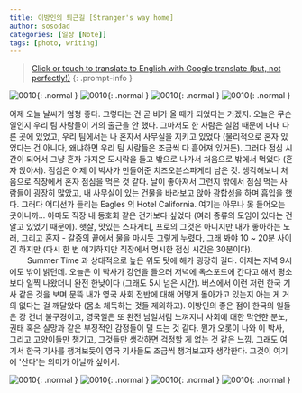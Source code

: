 ```yaml
---
title: 이방인의 퇴근길 [Stranger's way home]
author: sosodad
categories: [일상 [Note]]
tags: [photo, writing]
---
```



> [Click or touch to translate to English with Google translate (but, not perfectly!)](https://jinseuk56-github-io.translate.goog/posts/0010/?_x_tr_sl=ko&_x_tr_tl=en&_x_tr_hl=ko&_x_tr_pto=wapp)
{: .prompt-info }

![0010](https://onedrive.live.com/embed?resid=F96DE3EAE83811FB%2184412&authkey=%21AACCamGIXRjKNvg&height=1024){: .normal }
![0010](https://onedrive.live.com/embed?resid=F96DE3EAE83811FB%2184414&authkey=%21AEKt_bvKqZbJyOs&height=1024){: .normal }
![0010](https://onedrive.live.com/embed?resid=F96DE3EAE83811FB%2184413&authkey=%21AMCvmOvXVtfdZ9c&height=1024){: .normal }
![0010](https://onedrive.live.com/embed?resid=F96DE3EAE83811FB%2184415&authkey=%21AF1n3GmnL2yZTO8&height=1024){: .normal }

어제 오늘 날씨가 엄청 좋다. 그렇다는 건 곧 비가 올 때가 되었다는 거겠지. 오늘은 무슨 일인지 우리 팀 사람들이 거의 출근을 안 했다. 그마저도 한 사람은 실험 때문에 내내 다른 곳에 있었고, 우리 팀에서는 나 혼자서 사무실을 지키고 있었다 (물리적으로 혼자 있었다는 건 아니다, 왜냐하면 우리 팀 사람들은 조금씩 다 흩어져 있거든). 그러다 점심 시간이 되어서 그냥 혼자 가져온 도시락을 들고 밖으로 나가서 처음으로 밖에서 먹었다 (혼자 앉아서). 점심은 어제 이 박사가 만들어준 치즈오븐스파게티 남은 것. 생각해보니 처음으로 직장에서 혼자 점심을 먹은 것 같다. 날이 좋아져서 그런지 밖에서 점심 먹는 사람들이 굉장히 많았고, 내 사무실이 있는 건물을 바라보고 앉아 광합성을 하며 흡입을 했다. 그러다 어디선가 들리는 Eagles 의 Hotel California. 여기는 아무나 못 들어오는 곳이니까... 아마도 직장 내 동호회 같은 건가보다 싶었다 (여러 종류의 모임이 있다는 건 알고 있었기 때문에). 햇살, 맛있는 스파게티, 프로의 그것은 아니지만 내가 좋아하는 노래, 그리고 혼자 - 갈증의 끝에서 물을 마시듯 그렇게 누렸다, 그래 봐야 10 ~ 20분 사이긴 하지만 (다시 한 번 얘기하지만 직장에서 명시한 점심 시간은 30분이다).  
&nbsp;&nbsp;&nbsp;&nbsp;&nbsp;&nbsp;&nbsp;&nbsp;Summer Time 과 상대적으로 높은 위도 탓에 해가 굉장히 길다. 어제는 저녁 9시에도 밖이 밝던데. 오늘은 이 박사가 강연을 들으러 저녁에 옥스포드에 간다고 해서 평소보다 일찍 나왔더니 완전 한낮이다 (그래도 5시 넘은 시간). 버스에서 이런 저런 한국 기사 같은 것을 보며 문뜩 내가 영국 사회 전반에 대해 어떻게 돌아가고 있는지 아는 게 거의 없다는 걸 깨달았다 (몸소 체득하는 것들 제외하고). 이방인의 좋은 점이 한국의 일들은 강 건너 불구경이고, 영국일은 또 완전 남일처럼 느껴지니 사회에 대한 막연한 분노, 권태 혹은 실망과 같은 부정적인 감정들이 덜 드는 것 같다. 뭔가 오롯이 나와 이 박사, 그리고 고양이들만 챙기고, 그것들만 생각하면 걱정할 게 없는 것 같은 느낌. 그래도 여기서 한국 기사를 챙겨보듯이 영국 기사들도 조금씩 챙겨보고자 생각한다. 그것이 여기에 '산다'는 의미가 아닐까 싶어서.

![0010](https://onedrive.live.com/embed?resid=F96DE3EAE83811FB%2183877&authkey=%21ABkhUwj7ecFF1Xg&height=1024){: .normal }
![0010](https://onedrive.live.com/embed?resid=F96DE3EAE83811FB%2183895&authkey=%21AFAoekcWhZGHe0w&height=1024){: .normal }
![0010](https://onedrive.live.com/embed?resid=F96DE3EAE83811FB%2183889&authkey=%21AGgo5HWM9yWwNUo&height=1024){: .normal }
![0010](https://onedrive.live.com/embed?resid=F96DE3EAE83811FB%2184411&authkey=%21ANLJNH7gm0_8M1U&height=1024){: .normal }